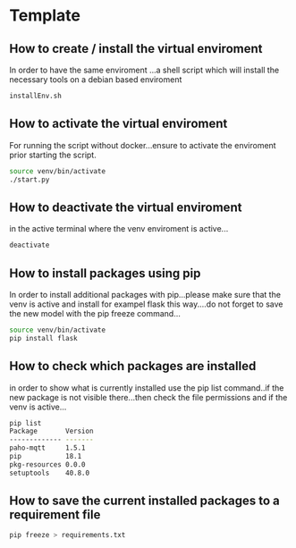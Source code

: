 # Template

## How to create / install the virtual enviroment
In order to have the same enviroment ...a shell script which will install the necessary tools on a debian based enviroment
```bash 
installEnv.sh
```
## How to activate the virtual enviroment
For running the script without docker...ensure to activate the enviroment prior starting the script.
```bash 
source venv/bin/activate
./start.py
```

## How to deactivate the virtual enviroment
in the active terminal where the venv enviroment is active...
```bash 
deactivate 
```

## How to install packages using pip
In order to install additional packages with pip...please make sure that the venv is active and 
install for exampel flask this way....do not forget to save the new model with the pip freeze command...
```bash 
source venv/bin/activate
pip install flask
```
## How to check which packages are installed 
in order to show what is currently installed use the pip list command..if the new package is not visible there...then check the file permissions and if the venv is active...
```bash 
pip list
Package       Version
------------- -------
paho-mqtt     1.5.1  
pip           18.1   
pkg-resources 0.0.0  
setuptools    40.8.0 
```

## How to save the current installed packages to a requirement file
```bash 
pip freeze > requirements.txt
```


